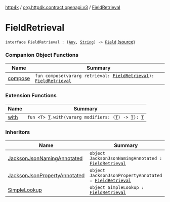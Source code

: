 [http4k](../../index.md) / [org.http4k.contract.openapi.v3](../index.md) / [FieldRetrieval](./index.md)

# FieldRetrieval

`interface FieldRetrieval : (`[`Any`](https://kotlinlang.org/api/latest/jvm/stdlib/kotlin/-any/index.html)`, `[`String`](https://kotlinlang.org/api/latest/jvm/stdlib/kotlin/-string/index.html)`) -> `[`Field`](../-field/index.md) [(source)](https://github.com/http4k/http4k/blob/master/http4k-contract/src/main/kotlin/org/http4k/contract/openapi/v3/FieldRetrieval.kt#L7)

### Companion Object Functions

| Name | Summary |
|---|---|
| [compose](compose.md) | `fun compose(vararg retrieval: `[`FieldRetrieval`](./index.md)`): `[`FieldRetrieval`](./index.md) |

### Extension Functions

| Name | Summary |
|---|---|
| [with](../../org.http4k.core/with.md) | `fun <T> `[`T`](../../org.http4k.core/with.md#T)`.with(vararg modifiers: (`[`T`](../../org.http4k.core/with.md#T)`) -> `[`T`](../../org.http4k.core/with.md#T)`): `[`T`](../../org.http4k.core/with.md#T) |

### Inheritors

| Name | Summary |
|---|---|
| [JacksonJsonNamingAnnotated](../-jackson-json-naming-annotated/index.md) | `object JacksonJsonNamingAnnotated : `[`FieldRetrieval`](./index.md) |
| [JacksonJsonPropertyAnnotated](../-jackson-json-property-annotated/index.md) | `object JacksonJsonPropertyAnnotated : `[`FieldRetrieval`](./index.md) |
| [SimpleLookup](../-simple-lookup/index.md) | `object SimpleLookup : `[`FieldRetrieval`](./index.md) |
